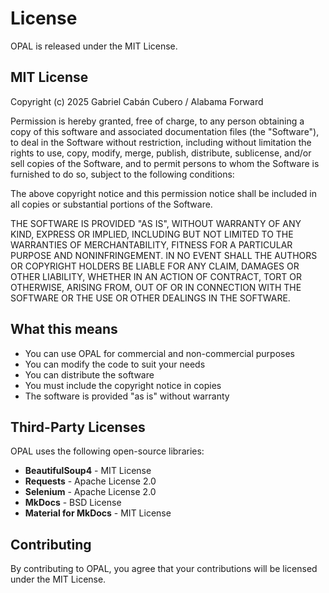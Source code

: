 # License

OPAL is released under the MIT License.

## MIT License

Copyright (c) 2025 Gabriel Cabán Cubero / Alabama Forward

Permission is hereby granted, free of charge, to any person obtaining a copy
of this software and associated documentation files (the "Software"), to deal
in the Software without restriction, including without limitation the rights
to use, copy, modify, merge, publish, distribute, sublicense, and/or sell
copies of the Software, and to permit persons to whom the Software is
furnished to do so, subject to the following conditions:

The above copyright notice and this permission notice shall be included in all
copies or substantial portions of the Software.

THE SOFTWARE IS PROVIDED "AS IS", WITHOUT WARRANTY OF ANY KIND, EXPRESS OR
IMPLIED, INCLUDING BUT NOT LIMITED TO THE WARRANTIES OF MERCHANTABILITY,
FITNESS FOR A PARTICULAR PURPOSE AND NONINFRINGEMENT. IN NO EVENT SHALL THE
AUTHORS OR COPYRIGHT HOLDERS BE LIABLE FOR ANY CLAIM, DAMAGES OR OTHER
LIABILITY, WHETHER IN AN ACTION OF CONTRACT, TORT OR OTHERWISE, ARISING FROM,
OUT OF OR IN CONNECTION WITH THE SOFTWARE OR THE USE OR OTHER DEALINGS IN THE
SOFTWARE.

## What this means

- You can use OPAL for commercial and non-commercial purposes
- You can modify the code to suit your needs
- You can distribute the software
- You must include the copyright notice in copies
- The software is provided "as is" without warranty

## Third-Party Licenses

OPAL uses the following open-source libraries:

- **BeautifulSoup4** - MIT License
- **Requests** - Apache License 2.0
- **Selenium** - Apache License 2.0
- **MkDocs** - BSD License
- **Material for MkDocs** - MIT License

## Contributing

By contributing to OPAL, you agree that your contributions will be licensed
under the MIT License.